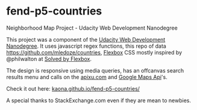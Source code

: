 # fend-p5-countries
Neighborhood Map Project - Udacity Web Development Nanodegree

This project was a component of the <a href="https://www.udacity.com/course/front-end-web-developer-nanodegree--nd001">Udacity Web Development Nanodegree</a>.
It uses javascript regex functions, this repo of data https://github.com/mledoze/countries, <a href="https://developer.mozilla.org/en-US/docs/Web/CSS/CSS_Flexible_Box_Layout/Using_CSS_flexible_boxes">Flexbox</a> CSS mostly inspired by
@philwalton at <a href="https://philipwalton.github.io/solved-by-flexbox/">Solved by Flexbox</a>.

The design is responsive using media queries, has an offcanvas search results menu and calls on the <a href="http://www.apixu.com/">apixu.com</a> and <a href="https://developers.google.com/maps/documentation/javascript/">Google Maps Api</a>'s.

Check it out here: <a href="http://kaona.github.io/fend-p5-countries/">kaona.github.io/fend-p5-countries/</a>

A special thanks to StackExchange.com even if they are mean to newbies.
